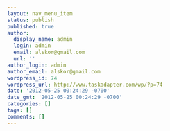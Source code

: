 ```yaml
---
layout: nav_menu_item
status: publish
published: true
author:
  display_name: admin
  login: admin
  email: alskor@gmail.com
  url: ''
author_login: admin
author_email: alskor@gmail.com
wordpress_id: 74
wordpress_url: http://www.taskadapter.com/wp/?p=74
date: '2012-05-25 00:24:29 -0700'
date_gmt: '2012-05-25 00:24:29 -0700'
categories: []
tags: []
comments: []
---
```



